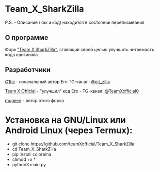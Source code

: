 # Team_X_SharkZilla

P.S. - Описание (как и код) находится в состоянии переписывания

## О программе
Форк ["Team X SharkZilla"](https://github.com/teamXofficial/Team_X_SharkZilla), ставящий своей целью улучшить читаемость кода оригинала


## Разработчики
[G1tic](https://t.me/G1tic) - изначальный автор
Его TG-канал: [@git_zilla](https://t.me/git_zilla)

[Team X Official](https://github.com/teamXofficial) - "улучшил" код
Его - TG-канал: [@TeamXofficial0](https://t.me/TeamXofficial0)

[mugeen](https://github.com/mugenson1kku) - автор этого форка


# Установка на GNU/Linux или Android Linux (через Termux):
* git clone https://github.com/teamXofficial/Team_X_SharkZilla
* cd Team_X_SharkZilla
* pip install colorama
* chmod +x *
* python3 main.py
